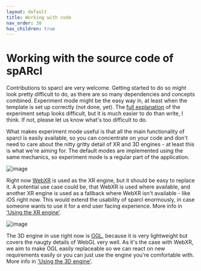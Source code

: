 ```yaml
---
layout: default
title: Working with code
nav_order: 30
has_children: true
---
```


# Working with the source code of spARcl

Contributions to sparcl are very welcome. Getting started to do so might look pretty difficult to do, as there are so many dependencies and concepts combined. Experiment mode might be the easy way in, at least when the template is set up correctly (not done, yet). The [full explanation](https://openarcloud.github.io/sparcl/workingwithcode/createexperiment.html) of the experiment setup looks difficult, but it is much easier to do than write, I think. If not, please let us know what's too difficult to do.

What makes experiment mode useful is that all the main functionality of sparcl is easily available, so you can concentrate on your code and don't need to care about the nitty gritty detail of XR and 3D engines - at least this is what we're aiming for. The default modes are implemented using the same mechanics, so experiment mode is a regular part of the application.


![image](https://user-images.githubusercontent.com/231274/124287222-102a3400-db50-11eb-9347-541f5820101b.png)

Right now [WebXR](https://www.w3.org/TR/webxr/) is used as the XR engine, but it should be easy to replace it. A potential use case could be, that WebXR is used where available, and another XR engine is used as a fallback where WebXR isn't available - like iOS right now. This would extend the usability of sparcl enormously, in case someone wants to use it for a end user facing experience. More info in ['Using the XR engine'](https://openarcloud.github.io/sparcl/workingwithcode/usingXRengine.html).


![image](https://user-images.githubusercontent.com/231274/124287057-e1ac5900-db4f-11eb-812b-31d846ad2b14.png)

The 3D engine in use right now is [OGL](https://github.com/oframe/ogl), because it is very lightweight but covers the naugty details of WebGL very well. As it's the case with WebXR, we aim to make OGL easily replaceable so we can react on new requirements easily or you can just use the engine you're comfortable with. More info in ['Using the 3D engine'](https://openarcloud.github.io/sparcl/workingwithcode/use3dengine.html).
